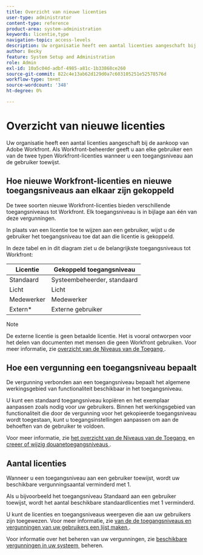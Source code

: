 ```yaml
---
title: Overzicht van nieuwe licenties
user-type: administrator
content-type: reference
product-area: system-administration
keywords: licentie,type
navigation-topic: access-levels
description: Uw organisatie heeft een aantal licenties aangeschaft bij de aankoop van Adobe Workfront. Als Workfront-beheerder geeft u aan elke gebruiker een van de drie typen nieuwe Workfront-licenties wanneer u een toegangsniveau aan de gebruiker toewijst.
author: Becky
feature: System Setup and Administration
role: Admin
exl-id: 10a5c04d-adbf-4985-a81c-1b33868ce260
source-git-commit: 822c4e13ab62d129d0a7c603105251e52578576d
workflow-type: tm+mt
source-wordcount: '348'
ht-degree: 0%

---
```


# Overzicht van nieuwe licenties

<!-- Audited: 12/2023 -->

Uw organisatie heeft een aantal licenties aangeschaft bij de aankoop van Adobe Workfront. Als Workfront-beheerder geeft u aan elke gebruiker een van de twee typen Workfront-licenties wanneer u een toegangsniveau aan de gebruiker toewijst.

## Hoe nieuwe Workfront-licenties en nieuwe toegangsniveaus aan elkaar zijn gekoppeld

De twee soorten nieuwe Workfront-licenties bieden verschillende toegangsniveaus tot Workfront. Elk toegangsniveau is in bijlage aan één van deze vergunningen.

In plaats van een licentie toe te wijzen aan een gebruiker, wijst u de gebruiker het toegangsniveau toe dat aan die licentie is gekoppeld.

In deze tabel en in dit diagram ziet u de belangrijkste toegangsniveaus tot Workfront:

| Licentie | Gekoppeld toegangsniveau |
|--- |--- |
| Standaard | Systeembeheerder, standaard |
| Licht | Licht |
| Medewerker | Medewerker |
| Extern* | Externe gebruiker |

>[!NOTE]
>
>De externe licentie is geen betaalde licentie. Het is vooral ontworpen voor het delen van documenten met mensen die geen Workfront gebruiken. Voor meer informatie, zie [&#x200B; overzicht van de Niveaus van de Toegang &#x200B;](/help/quicksilver/administration-and-setup/add-users/how-access-levels-work/access-level-overview.md).

## Hoe een vergunning een toegangsniveau bepaalt

De vergunning verbonden aan een toegangsniveau bepaalt het algemene werkingsgebied van functionaliteit beschikbaar in het toegangsniveau.

U kunt een standaard toegangsniveau kopiëren en het exemplaar aanpassen zoals nodig voor uw gebruikers. Binnen het werkingsgebied van functionaliteit die door de vergunning voor het gekopieerde toegangsniveau wordt toegestaan, kunt u toegangsinstellingen aanpassen om aan de behoeften van de gebruiker te voldoen.

Voor meer informatie, zie [&#x200B; het overzicht van de Niveaus van de Toegang &#x200B;](/help/quicksilver/administration-and-setup/add-users/how-access-levels-work/access-level-overview.md) en [&#x200B; creeer of wijzig douanetoegangsniveaus &#x200B;](/help/quicksilver/administration-and-setup/add-users/configure-and-grant-access/create-modify-access-levels.md).

## Aantal licenties

Wanneer u een toegangsniveau aan een gebruiker toewijst, wordt uw beschikbare vergunningsaantal verminderd met 1.

Als u bijvoorbeeld het toegangsniveau Standaard aan een gebruiker toewijst, wordt het aantal beschikbare standaardlicenties met 1 verminderd.

U kunt de licenties en toegangsniveaus weergeven die aan uw gebruikers zijn toegewezen. Voor meer informatie, zie [&#x200B; van de de toegangsniveaus en vergunningen van uw gebruikers een lijst maken &#x200B;](../../../administration-and-setup/add-users/access-levels-and-object-permissions/list-access-levels-and-licenses-for-your-users.md).

Voor informatie over het beheren van uw vergunningen, zie [&#x200B; beschikbare vergunningen in uw systeem &#x200B;](../../../administration-and-setup/get-started-wf-administration/manage-available-licenses-in-your-system.md) beheren.
